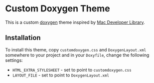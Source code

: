 Custom Doxygen Theme
====================

This is a custom [doxygen](http://www.stack.nl/~dimitri/doxygen/) theme
inspired by [Mac Developer Library](https://developer.apple.com/library/mac/navigation/index.html).

Installation
------------

To install this theme, copy `customdoxygen.css` and `DoxygenLayout.xml`
somewhere to your project and in your `Doxyfile`, change the following
settings:

 * `HTML_EXTRA_STYLESHEET` - set to point to `customdoxygen.css`
 * `LAYOUT_FILE` - set to point to `DoxygenLayout.xml`

